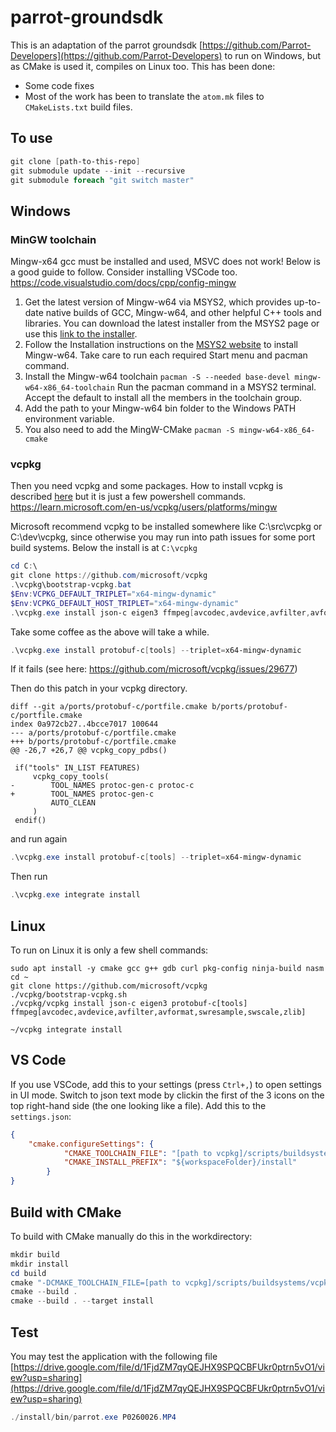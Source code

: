 # parrot-groundsdk


This is an adaptation of the parrot groundsdk [https://github.com/Parrot-Developers](https://github.com/Parrot-Developers) to run on Windows, but as CMake is used it, compiles on Linux too.
This has been done:
- Some code fixes
- Most of the work has been to translate the ```atom.mk``` files to ```CMakeLists.txt``` build files.

## To use

```powershell
git clone [path-to-this-repo]
git submodule update --init --recursive
git submodule foreach "git switch master"
```

## Windows

### MinGW toolchain
Mingw-x64 gcc must be installed and used, MSVC does not work! Below is a good guide to follow. Consider installing VSCode too.
https://code.visualstudio.com/docs/cpp/config-mingw
1. Get the latest version of Mingw-w64 via MSYS2, which provides up-to-date native builds of GCC, Mingw-w64, and other helpful C++ tools and libraries. You can download the latest installer from the MSYS2 page or use this [link to the installer](https://github.com/msys2/msys2-installer/releases).
1. Follow the Installation instructions on the [MSYS2 website](https://www.msys2.org/) to install Mingw-w64. Take care to run each required Start menu and pacman command.
1. Install the Mingw-w64 toolchain 
```pacman -S --needed base-devel mingw-w64-x86_64-toolchain``` Run the pacman command in a MSYS2 terminal. Accept the default to install all the members in the toolchain group.
1. Add the path to your Mingw-w64 bin folder to the Windows PATH environment variable. 
1. You also need to add the MingW-CMake
```pacman -S mingw-w64-x86_64-cmake```

### vcpkg
Then you need vcpkg and some packages. How to install vcpkg is described [here](https://github.com/Microsoft/vcpkg/) but it is just a few powershell commands.
https://learn.microsoft.com/en-us/vcpkg/users/platforms/mingw

Microsoft recommend vcpkg to be installed somewhere like C:\src\vcpkg or C:\dev\vcpkg, since otherwise you may run into path issues for some port build systems. Below the install is at ```C:\vcpkg```
```powershell
cd C:\
git clone https://github.com/microsoft/vcpkg
.\vcpkg\bootstrap-vcpkg.bat
$Env:VCPKG_DEFAULT_TRIPLET="x64-mingw-dynamic"
$Env:VCPKG_DEFAULT_HOST_TRIPLET="x64-mingw-dynamic"
.\vcpkg.exe install json-c eigen3 ffmpeg[avcodec,avdevice,avfilter,avformat,swresample,swscale,zlib] --triplet=x64-mingw-dynamic
```
Take some coffee as the above will take a while.
```powershell
.\vcpkg.exe install protobuf-c[tools] --triplet=x64-mingw-dynamic
```
If it fails (see here: https://github.com/microsoft/vcpkg/issues/29677)

Then do this patch in your vcpkg directory.
```git
diff --git a/ports/protobuf-c/portfile.cmake b/ports/protobuf-c/portfile.cmake
index 0a972cb27..4bcce7017 100644
--- a/ports/protobuf-c/portfile.cmake
+++ b/ports/protobuf-c/portfile.cmake
@@ -26,7 +26,7 @@ vcpkg_copy_pdbs()

 if("tools" IN_LIST FEATURES)
     vcpkg_copy_tools(
-        TOOL_NAMES protoc-gen-c protoc-c
+        TOOL_NAMES protoc-gen-c
         AUTO_CLEAN
     )
 endif()
```
and run again
```powershell
.\vcpkg.exe install protobuf-c[tools] --triplet=x64-mingw-dynamic
```
Then run
```powershell
.\vcpkg.exe integrate install
```

## Linux

To run on Linux it is only a few shell commands:

```shell
sudo apt install -y cmake gcc g++ gdb curl pkg-config ninja-build nasm
cd ~
git clone https://github.com/microsoft/vcpkg
./vcpkg/bootstrap-vcpkg.sh
./vcpkg/vcpkg install json-c eigen3 protobuf-c[tools] ffmpeg[avcodec,avdevice,avfilter,avformat,swresample,swscale,zlib]

~/vcpkg integrate install

```

## VS Code

If you use VSCode, add this to your settings (press ```Ctrl+,```) to open settings in UI mode. Switch to json text mode by clickin the first of the 3 icons on the top right-hand side (the one looking like a file).
Add this to the ```settings.json```:
```json
{
    "cmake.configureSettings": {
            "CMAKE_TOOLCHAIN_FILE": "[path to vcpkg]/scripts/buildsystems/vcpkg.cmake",
            "CMAKE_INSTALL_PREFIX": "${workspaceFolder}/install"
        }
}
```

## Build with CMake

To build with CMake manually do this in the workdirectory:
```powershell
mkdir build
mkdir install
cd build
cmake "-DCMAKE_TOOLCHAIN_FILE=[path to vcpkg]/scripts/buildsystems/vcpkg.cmake" "-DCMAKE_INSTALL_PREFIX=../install" ..
cmake --build .
cmake --build . --target install
```

## Test

You may test the application with the following file [https://drive.google.com/file/d/1FjdZM7qyQEJHX9SPQCBFUkr0ptrn5vO1/view?usp=sharing](https://drive.google.com/file/d/1FjdZM7qyQEJHX9SPQCBFUkr0ptrn5vO1/view?usp=sharing)

```powershell
./install/bin/parrot.exe P0260026.MP4
```
